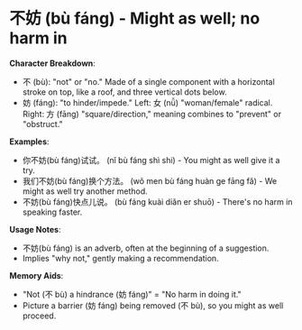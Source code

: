 # **不妨 (bù fáng) - Might as well; no harm in**

**Character Breakdown**:  
- 不 (bù): "not" or "no." Made of a single component with a horizontal stroke on top, like a roof, and three vertical dots below.  
- 妨 (fáng): "to hinder/impede." Left: 女 (nǚ) "woman/female" radical. Right: 方 (fāng) "square/direction," meaning combines to "prevent" or "obstruct."

**Examples**:  
- 你不妨(bù fáng)试试。 (nǐ bù fáng shì shi) - You might as well give it a try.  
- 我们不妨(bù fáng)换个方法。 (wǒ men bù fáng huàn ge fāng fǎ) - We might as well try another method.  
- 不妨(bù fáng)快点儿说。 (bù fáng kuài diǎn er shuō) - There's no harm in speaking faster.

**Usage Notes**:  
- 不妨(bù fáng) is an adverb, often at the beginning of a suggestion.  
- Implies "why not," gently making a recommendation.

**Memory Aids**:  
- "Not (不 bù) a hindrance (妨 fáng)" = "No harm in doing it."  
- Picture a barrier (妨 fáng) being removed (不 bù), so you might as well proceed.